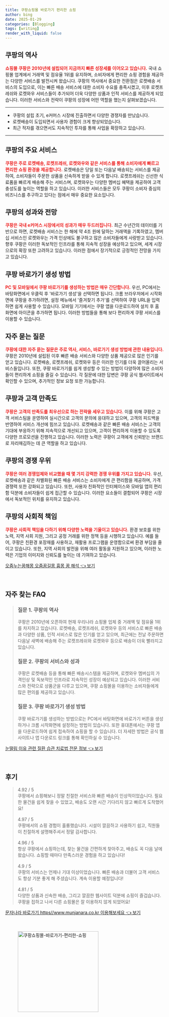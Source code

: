 ```yaml
---
title: 쿠팡쇼핑몰 바로가기 편리한 쇼핑
author: bing
date: 2025-01-29
categories: [Blogging]
tags: [writing]
render_with_liquid: false
---
```



<h2 id='쿠팡의 역사'>쿠팡의 역사</h2>

<p><b><span style="color: #ee2323;">쇼핑몰 쿠팡은 2010년에 설립되어 지금까지 빠른 성장세를 이어오고 있습니다.</span></b> 국내 쇼핑몰 업계에서 거래액 및 점유율 1위를 유지하며, 소비자에게 편리한 쇼핑 경험을 제공하는 다양한 서비스를 발전시켜 왔습니다. 쿠팡의 역사에서 중요한 전환점은 로켓배송 서비스의 도입으로, 이는 빠른 배송 서비스에 대한 소비자 수요를 충족시켰고, 이후 로켓프레쉬와 로켓와우 서비스들이 추가되어 더욱 다양한 상품과 인적 서비스를 제공하게 되었습니다. 이러한 서비스와 전략이 쿠팡의 성장에 어떤 역할을 했는지 살펴보겠습니다.</p>

<hr />

<ul>
    <li>쿠팡의 설립 초기, e커머스 시장에 진출하면서 다양한 경쟁자를 만났습니다.</li>
    <li>로켓배송이 도입되면서 사용자 경험이 크게 향상되었습니다.</li>
    <li>최근 적자를 겪으면서도 지속적인 투자를 통해 사업을 확장하고 있습니다.</li>
</ul>

<hr />

<h2 id='쿠팡의 주요 서비스'>쿠팡의 주요 서비스</h2>

<p><b><span style="color: #ee2323;">쿠팡은 주로 로켓배송, 로켓프레쉬, 로켓와우와 같은 서비스를 통해 소비자에게 빠르고 편리한 쇼핑 환경을 제공합니다.</span></b> 로켓배송은 당일 또는 다음날 배송되는 서비스를 제공하여, 소비자들이 주문한 상품을 신속하게 받을 수 있게 합니다. 로켓프레쉬는 신선한 식료품을 빠르게 배송해 주는 서비스며, 로켓와우는 다양한 멤버십 혜택을 제공하여 고객 충성도를 높이는 역할을 하고 있습니다. 이러한 서비스들은 모두 쿠팡이 소비자 중심의 비즈니스를 추구하고 있다는 점에서 매우 중요한 요소입니다.</p>

<h2 id='쿠팡의 성과와 전망'>쿠팡의 성과와 전망</h2>

<p><b><span style="color: #ee2323;">쿠팡은 국내 e커머스 시장에서의 성과가 매우 두드러집니다.</span></b> 최근 수년간의 데이터를 기반으로 하면, 로켓배송 서비스는 한 해에 약 4조 원에 달하는 거래액을 기록하였고, 멤버십 서비스인 로켓와우는 가격 인상에도 불구하고 많은 소비자들에게 사랑받고 있습니다. 향후 쿠팡은 이러한 독보적인 인프라를 통해 지속적 성장을 예상하고 있으며, 세계 시장으로의 확장 또한 고려하고 있습니다. 이러한 점에서 장기적으로 긍정적인 전망을 가지고 있습니다.</p>

<h2 id='쿠팡 바로가기 생성 방법'>쿠팡 바로가기 생성 방법</h2>

<p><b><span style="color: #ee2323;">PC 및 모바일에서 쿠팡 바로가기를 생성하는 방법은 매우 간단합니다.</span></b> 우선, PC에서는 바탕화면에서 우클릭 후 '바로가기 생성'을 선택하면 됩니다. 크롬 브라우저에서 시작화면에 쿠팡을 추가하려면, 설정 메뉴에서 '즐겨찾기 추가'를 선택하여 쿠팡 URL을 입력하면 쉽게 사용할 수 있습니다. 모바일 기기에서는 쿠팡 앱을 다운로드하여 설치 후 홈 화면에 아이콘을 추가하면 됩니다. 이러한 방법들을 통해 보다 편리하게 쿠팡 서비스를 이용할 수 있습니다.</p>

<h2 id='자주 묻는 질문'>자주 묻는 질문</h2>

<p><b><span style="color: #ee2323;">쿠팡에 대한 자주 묻는 질문은 주로 역사, 서비스, 바로가기 생성 방법에 관한 내용입니다.</span></b> 쿠팡은 2010년에 설립된 이후 빠른 배송 서비스와 다양한 상품 제공으로 많은 인기를 얻고 있습니다. 로켓배송, 로켓프레쉬, 로켓와우 등은 이러한 인기를 더욱 끌어올리는 서비스들입니다. 또한, 쿠팡 바로가기를 쉽게 생성할 수 있는 방법이 다양하여 많은 소비자들이 편리하게 쇼핑을 즐길 수 있습니다. 각 질문에 대한 답변은 쿠팡 공식 웹사이트에서 확인할 수 있으며, 추가적인 정보 요청 또한 가능합니다.</p>

<h2 id='쿠팡과 고객 만족도'>쿠팡과 고객 만족도</h2>

<p><b><span style="color: #ee2323;">쿠팡은 고객의 만족도를 최우선으로 하는 전략을 세우고 있습니다.</span></b> 이를 위해 쿠팡은 고객 서비스팀을 운영하여 실시간으로 고객의 문의에 응대하고 있으며, 고객의 피드백을 반영하여 서비스 개선에 힘쓰고 있습니다. 로켓배송과 같은 빠른 배송 서비스는 고객의 기대에 부응하기 위해 지속적으로 개선되고 있으며, 고객이 편리하게 이용할 수 있도록 다양한 프로모션을 진행하고 있습니다. 이러한 노력은 쿠팡이 고객에게 신뢰받는 브랜드로 자리매김하는 데 큰 역할을 하고 있습니다.</p>

<h2 id='쿠팡의 경쟁 우위'>쿠팡의 경쟁 우위</h2>

<p><b><span style="color: #ee2323;">쿠팡은 여러 경쟁업체와 비교했을 때 몇 가지 강력한 경쟁 우위를 가지고 있습니다.</span></b> 우선, 로켓배송과 같은 차별화된 빠른 배송 서비스는 소비자에게 큰 편리함을 제공하며, 가격 경쟁력 또한 강화되고 있습니다. 또한, 사용자 친화적인 인터페이스와 모바일 앱의 편리함 덕분에 소비자들이 쉽게 접근할 수 있습니다. 이러한 요소들이 결합되어 쿠팡은 시장에서 독보적인 위치를 유지하고 있습니다.</p>

<h2 id='쿠팡의 사회적 책임'>쿠팡의 사회적 책임</h2>

<p><b><span style="color: #ee2323;">쿠팡은 사회적 책임을 다하기 위해 다양한 노력을 기울이고 있습니다.</span></b> 환경 보호를 위한 노력, 지역 사회 지원, 그리고 공정 거래를 위한 정책 등을 시행하고 있습니다. 예를 들어, 쿠팡은 친환경 포장재를 사용하고, 재활용 프로그램을 운영함으로써 환경 부담을 줄이고 있습니다. 또한, 지역 사회의 발전을 위해 여러 활동을 지원하고 있으며, 이러한 노력은 기업의 이미지와 신뢰도를 높이는 데 기여하고 있습니다.</p>


<p><a class="click-button" title="오줌누는꿈해몽 오줌꿈길몽 흉몽 꿈 해석" href="https://adkhouse.github.io/posts/%EC%98%A4%EC%A4%8C%EB%88%84%EB%8A%94%EA%BF%88%ED%95%B4%EB%AA%BD-%EC%98%A4%EC%A4%8C%EA%BF%88%EA%B8%B8%EB%AA%BD-%ED%9D%89%EB%AA%BD-%EA%BF%88-%ED%95%B4%EC%84%9D/" rel="dofollow">오줌누는꿈해몽 오줌꿈길몽 흉몽 꿈 해석 👈 보기</a></p><br>
<h2 id='자주_찾는_FAQ'>자주 찾는 FAQ</h2>
<div itemscope="" itemtype="https://schema.org/FAQPage"> 
<blockquote> 
<div itemscope="" itemprop="mainEntity" itemtype="https://schema.org/Question"> 
<h3 itemprop="name">질문 1. 쿠팡의 역사</h3> 
<div itemscope="" itemprop="acceptedAnswer" itemtype="https://schema.org/Answer"> 
<span itemprop="text"> 
<p>쿠팡은 2010년에 오픈하여 현재 우리나라 쇼핑몰 업체 중 거래액 및 점유율 1위를 차지하고 있습니다. 로켓배송, 로켓프레쉬, 로켓와우 등의 서비스로 빠른 배송과 다양한 상품, 인적 서비스로 많은 인기를 얻고 있으며, 최근에는 전날 주문하면 다음날 새벽에 배송해 주는 로켓프레쉬와 로켓와우 등으로 배송이 더욱 빨라지고 있습니다.</p> 
</span> 
</div> 
</div> 

<div itemscope="" itemprop="mainEntity" itemtype="https://schema.org/Question"> 
<h3 itemprop="name">질문 2. 쿠팡의 서비스와 성과</h3> 
<div itemscope="" itemprop="acceptedAnswer" itemtype="https://schema.org/Answer"> 
<span itemprop="text"> 
<p>쿠팡은 로켓배송 등을 통해 빠른 배송시스템을 제공하며, 로켓와우 멤버십의 가격인상 및 독보적인 인프라로 지속적인 성장이 예상되고 있습니다. 이러한 서비스와 전략으로 상품군을 다루고 있으며, 쿠팡 쇼핑몰을 이용하는 소비자들에게 많은 편의를 제공하고 있습니다.</p> 
</span> 
</div> 
</div> 

<div itemscope="" itemprop="mainEntity" itemtype="https://schema.org/Question"> 
<h3 itemprop="name">질문 3. 쿠팡 바로가기 생성 방법</h3> 
<div itemscope="" itemprop="acceptedAnswer" itemtype="https://schema.org/Answer"> 
<span itemprop="text"> 
<p>쿠팡 바로가기를 생성하는 방법으로는 PC에서 바탕화면에 바로가기 버튼을 생성하거나 크롬 시작화면에 설정하는 방법이 있습니다. 또한 휴대폰에서는 쿠팡 앱을 다운로드하여 쉽게 접속하여 쇼핑을 할 수 있습니다. 더 자세한 방법은 공식 웹사이트나 앱 다운로드 링크를 통해 확인하실 수 있습니다.</p> 
</span> 
</div> 
</div> 

</blockquote> 
</div>
<p><a class="click-button" title="눈떨림 이유 관련 질환 습관 치료법 전문 정보" href="https://adkhouse.github.io/posts/%EB%88%88%EB%96%A8%EB%A6%BC-%EC%9D%B4%EC%9C%A0-%EA%B4%80%EB%A0%A8-%EC%A7%88%ED%99%98-%EC%8A%B5%EA%B4%80-%EC%B9%98%EB%A3%8C%EB%B2%95-%EC%A0%84%EB%AC%B8-%EC%A0%95%EB%B3%B4/" rel="dofollow">눈떨림 이유 관련 질환 습관 치료법 전문 정보 👈 보기</a></p><br>
<h2 id='후기'>후기</h2>
<div itemscope itemtype="https://schema.org/Product">
  <blockquote>
  <div itemprop="review" itemscope itemtype="https://schema.org/Review">
      <div itemprop="reviewRating" itemscope itemtype="https://schema.org/Rating"> <span itemprop="ratingValue">4.92</span> / <span itemprop="bestRating">5</span> </div>
      <span itemprop="reviewBody">쿠팡에서 쇼핑해보니 정말 친절한 서비스와 빠른 배송이 인상적이었습니다. 필요한 물건을 쉽게 찾을 수 있었고, 배송도 오랜 시간 기다리지 않고 빠르게 도착했어요!</span>
  </div>
  <br>
  <div itemprop="review" itemscope itemtype="https://schema.org/Review">
      <div itemprop="reviewRating" itemscope itemtype="https://schema.org/Rating"> <span itemprop="ratingValue">4.97</span> / <span itemprop="bestRating">5</span> </div>
      <span itemprop="reviewBody">쿠팡에서의 쇼핑 경험이 훌륭했습니다. 시설이 깔끔하고 사용하기 쉽고, 직원들이 친절하게 설명해주셔서 정말 감사합니다.</span>
  </div>
  <br>
  <div itemprop="review" itemscope itemtype="https://schema.org/Review">
      <div itemprop="reviewRating" itemscope itemtype="https://schema.org/Rating"> <span itemprop="ratingValue">4.96</span> / <span itemprop="bestRating">5</span> </div>
      <span itemprop="reviewBody">항상 쿠팡에서 쇼핑하는데, 찾는 물건을 간편하게 찾아주고, 배송도 꼭 다음 날에 왔습니다. 쇼핑할 때마다 만족스러운 경험을 하고 있습니다!</span>
  </div>
  <br>
  <div itemprop="review" itemscope itemtype="https://schema.org/Review">
      <div itemprop="reviewRating" itemscope itemtype="https://schema.org/Rating"> <span itemprop="ratingValue">4.9</span> / <span itemprop="bestRating">5</span> </div>
      <span itemprop="reviewBody">쿠팡의 서비스는 언제나 기대 이상이었습니다. 빠른 배송과 더불어 고객 서비스도 항상 기분 좋게 해 주셨습니다. 계속 이용할 예정입니다!</span>
  </div>
  <br>
  <div itemprop="review" itemscope itemtype="https://schema.org/Review">
      <div itemprop="reviewRating" itemscope itemtype="https://schema.org/Rating"> <span itemprop="ratingValue">4.81</span> / <span itemprop="bestRating">5</span> </div>
      <span itemprop="reviewBody">다양한 상품과 신속한 배송, 그리고 깔끔한 웹사이트 덕분에 쇼핑이 즐겁습니다. 쿠팡을 접하고 나서 다른 쇼핑몰은 잘 이용하지 않게 되었어요!</span>
  </div>
  </blockquote>
</div>
<p><a class="click-button" title="문자나라 바로가기 https//www.munjanara.co.kr 이용해보세요" href="https://adkhouse.github.io/posts/%EB%AC%B8%EC%9E%90%EB%82%98%EB%9D%BC-%EB%B0%94%EB%A1%9C%EA%B0%80%EA%B8%B0-httpswww.munjanara.co.kr-%EC%9D%B4%EC%9A%A9%ED%95%B4%EB%B3%B4%EC%84%B8%EC%9A%94/" rel="dofollow">문자나라 바로가기 https//www.munjanara.co.kr 이용해보세요 👈 보기</a></p><br>
<figure class="image"><img src="https://adkhouse.github.io/assets/img/thumbnail/쿠팡쇼핑몰-바로가기-편리한-쇼핑.webp" alt="쿠팡쇼핑몰-바로가기-편리한-쇼핑" width="256" height="256"></figure>